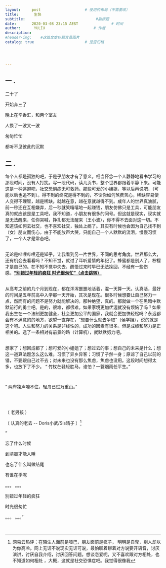 ```yaml
---
layout:     post   				    # 使用的布局（不需要改）
title:       生快 
subtitle:    							 #副标题
date:       2020-03-08 23:15 AEST 				# 时间
author:      YULIU						# 作者
description: 
#header-img:  	#这篇文章标题背景图片
catalog: true 						# 是否归档




---
```




## 一 .



二十了

开始奔三了

晚上在辛香汇，和两个室友

人换了一波又一波

匆匆忙忙

都听不见彼此的沉默



## 二 .

每个人都是孤独的吧，于是乎朋友才有了意义。相当怀念一个人静静地看书学习的那段时间，没有人打扰。写一段代码，读几页书，整个世界都跟着平静下来。可能这是一种逃避吧，社交恐惧症无可救药。那些可爱的小姐姐，等以后再说吧，（可能以后也追不到）。得不到的终究是得不到的，不论你如何煞费苦心。稀缺容易使人变得不理智，越是稀缺，就越在意，越在意就越得不到。成年人的世界真油腻，前一秒还在互相嫌弃，后一秒就笑嘻嘻地一起赚钱，朋友仿佛只是工具，可能朋友真的就应该是是工具吧，我不知道，小朋友有很多的问号。但这就是现实，现实就是无法醒来，任你哭喊，挣扎都无法醒来（王小波），你不得不去面对这一切。不知道该如何去社交，也不喜欢社交，独处上瘾了。其实有时候也会因为自己找不到（女）朋友而伤心，由于不能放声大哭，只能自己一个人默默的流泪。慢慢习惯了，一个人才是常态吧。

<br>无论是哔哩哔哩还是知乎，让我看到另一片世界，不同的思考角度。世界那么大，还有机会去看看吗？不知不觉，就过了耳听爱情的年纪了。蜂蜜都是别人了，柠檬才是自己的。在不知不觉中失去，醒悟过来时早已无法挽回，不经有一些伤感。[**“别错过年轻的疯狂 时光很匆忙”（点击跳转）**](https://www.bilibili.com/video/av93784707?t=5)

<br>从高考之前的几个月到现在，都在浑浑噩噩地活着，混一天算一天。认真活，最好的时间是五年前高中入学那一天开始，其次是现在。很多时候想要让自己努力一点，然而有的问题不是努力就能解决的，那种绝望，真的。那就做一个在黑暗中默默前行的勇士吧。是的，很难，都很难。如果家境更加优渥就没有烦恼了吗？如果我出生在一个法制更加健全，社会更加公平的国家，我就会更加快轻松吗？永远都会有不满意的的地方，欲望一直存在，“想要什么就去争取”（侯学姐），说的就是这个吧。人生和努力的关系是非线性的，成功的因素有很多。但是成绩和努力是正相关的。选了一条相对有前景的路（计算机），就默默努力吧。

<br>想家了；想回成都了；想可爱的小姐姐了；想过去的事；想自己的未来是什么；想这一道算法题怎么这么难。习惯了异乡异客；习惯了孑然一身；原谅了自己以前的错，不要跟自己过不去；对未来也没有那么焦虑，焦虑也没用。这段时间想得太多，也放下了不少。 “ 竹杖芒鞋轻胜马，谁怕？一蓑烟雨任平生。”

<br>

“ 两岸猿声啼不住，轻舟已过万重山。”

<br><br>



（ 老男孩 ）

（ 认真的老去 -- Doris小武/Sis晴子 ）[^1]

“

忘了什么时候

到清晨才能入睡

也忘了什么叫做结尾

有谁在乎呢

。。。 。。。	

别错过年轻的疯狂

时光很匆忙

。。。 。。。”



<br>

[^1]:网易云热评：在陌生人面前是哑巴，朋友面前是疯子， 明明是自卑，别人却以为你高冷。网上无话不说现实无话可说，最怕聊着聊着对方说要开语音，讨厌演讲，讨厌自我介绍，讨厌回答问题。想谈恋爱呢，又不喜欢跟对方相处，也不知道如何相处 ，大概，这就是社交恐惧症吧。我觉得很像我